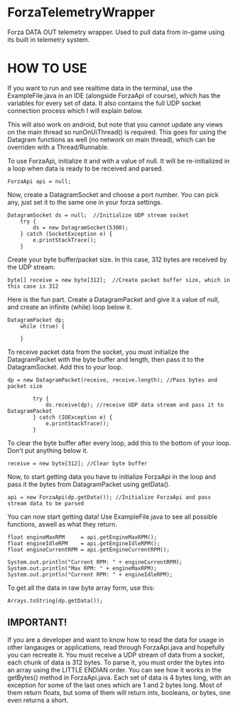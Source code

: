 # ForzaTelemetryWrapper
Forza DATA OUT telemetry wrapper. Used to pull data from in-game using its built in telemetry system.

# HOW TO USE


If you want to run and see realtime data in the terminal, use the ExampleFile.java in an IDE (alongside ForzaApi of course),
which has the variables for every set of data. It also contains the full UDP socket connection process which I will explain below.

This will also work on android, but note that you cannot update any views on the main thread so runOnUiThread() is required.
This goes for using the Datagram functions as well (no network on main thread), which can be overriden with a Thread/Runnable.


To use ForzaApi, initialize it and with a value of null. It will be re-initialized in a loop when data is ready to be received and parsed.

    ForzaApi api = null;


Now, create a DatagramSocket and choose a port number. You can pick any, just set it to the same one in your forza settings.

    DatagramSocket ds = null;  //Initialize UDP stream socket
        try {
            ds = new DatagramSocket(5300);
        } catch (SocketException e) {
            e.printStackTrace();
        }

Create your byte buffer/packet size. In this case, 312 bytes are received by the UDP stream.

    byte[] receive = new byte[312];  //Create packet buffer size, which in this case is 312

Here is the fun part. Create a DatagramPacket and give it a value of null, and create an infinite (while) loop below it.

    DatagramPacket dp;
        while (true) {
        
        }
        
To receive packet data from the socket, you must initialize the DatagramPacket with the byte buffer and length, 
then pass it to the DatagramSocket. Add this to your loop.

    dp = new DatagramPacket(receive, receive.length); //Pass bytes and packet size

            try {
                ds.receive(dp); //receive UDP data stream and pass it to DatagramPacket
            } catch (IOException e) {
                e.printStackTrace();
            }
            
To clear the byte buffer after every loop, add this to the bottom of your loop. Don't put anything below it.

    receive = new byte[312]; //Clear byte buffer

Now, to start getting data you have to initialize ForzaApi in the loop and pass it the bytes from DatagramPacket using getData().

    api = new ForzaApi(dp.getData()); //Initialize ForzaApi and pass stream data to be parsed
    
    
You can now start getting data! Use ExampleFile.java to see all possible functions, aswell as what they return.

    float engineMaxRPM     = api.getEngineMaxRPM();
    float engineIdleRPM    = api.getEngineIdleRPM();
    float engineCurrentRPM = api.getEngineCurrentRPM();
    
    System.out.println("Current RPM: " + engineCurrentRPM);
    System.out.println("Max RPM: " + engineMaxRPM);
    System.out.println("Current RPM: " + engineIdleRPM);
    
To get all the data in raw byte array form, use this:

    Arrays.toString(dp.getData());
    
## IMPORTANT!

If you are a developer and want to know how to read the data for usage in other langauges or applications, read through ForzaApi.java
and hopefully you can recreate it. You must receive a UDP stream of data from a socket, each chunk of data is 312 bytes. To parse it, you must
order the bytes into an array using the LITTLE ENDIAN order. You can see how it works in the getBytes() method in ForzaApi.java.
Each set of data is 4 bytes long, with an exception for some of the last ones which are 1 and 2 bytes long. Most of them return floats,
but some of them will return ints, booleans, or bytes, one even returns a short.
